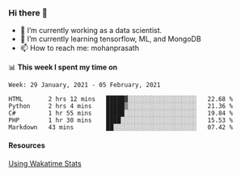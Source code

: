 ### Hi there 👋

- 🔭 I’m currently working as a data scientist.
- 🌱 I’m currently learning tensorflow, ML, and MongoDB
- 📫 How to reach me: mohanprasath

📊 **This week I spent my time on**
<!--START_SECTION:waka-->
```text
Week: 29 January, 2021 - 05 February, 2021

HTML       2 hrs 12 mins   █████▓░░░░░░░░░░░░░░░░░░░   22.68 % 
Python     2 hrs 4 mins    █████▒░░░░░░░░░░░░░░░░░░░   21.36 % 
C#         1 hr 55 mins    █████░░░░░░░░░░░░░░░░░░░░   19.84 % 
PHP        1 hr 30 mins    ████░░░░░░░░░░░░░░░░░░░░░   15.53 % 
Markdown   43 mins         ██░░░░░░░░░░░░░░░░░░░░░░░   07.42 % 
```
<!--END_SECTION:waka-->

#### Resources
[Using Wakatime Stats](https://github.com/marketplace/actions/waka-readme)
